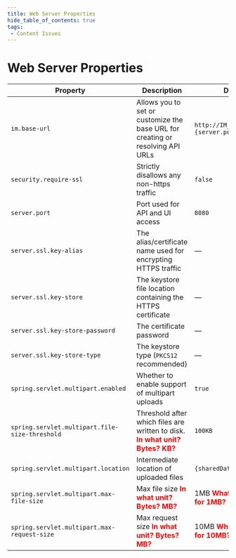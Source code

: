 ```yaml
---
title: Web Server Properties
hide_table_of_contents: true
tags:
 - Content Issues
---
```


# Web Server Properties

| Property| Description| Default Value |
| --- | --- | --- |
| `im.base-url` | Allows you to set or customize the base URL for creating or resolving API URLs | `http://IM_SERVER_DOMAIN_NAME:{server.port}` |
| `security.require-ssl` | Strictly disallows any non-https traffic | `false` |
| `server.port` | Port used for API and UI access | `8080` |
| `server.ssl.key-alias` | The alias/certificate name used for encrypting HTTPS traffic | — |
| `server.ssl.key-store` | The keystore file location containing the HTTPS certificate | — |
| `server.ssl.key-store-password` | The certificate password | — |
| `server.ssl.key-store-type` | The keystore type (`PKCS12` recommended) | — |
| `spring.servlet.multipart.enabled` | Whether to enable support of multipart uploads | `true` |
| `spring.servlet.multipart.file-size-threshold` | Threshold after which files are written to disk. **<font color="red">In what unit? Bytes? KB?</font>** | `100KB` |
| `spring.servlet.multipart.location` | Intermediate location of uploaded files | `{sharedDataPath}/tmp` |
| `spring.servlet.multipart.max-file-size` | Max file size **<font color="red">In what unit? Bytes? MB?</font>** | 1MB **<font color="red">What would you enter for 1MB?</font>** |
| `spring.servlet.multipart.max-request-size` | Max request size **<font color="red">In what unit? Bytes? MB?</font>** | 10MB **<font color="red">What would you enter for 10MB?</font>** |